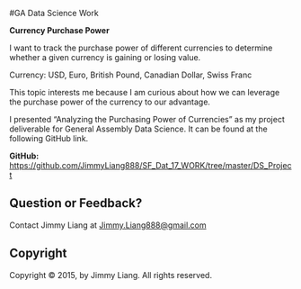 #GA Data Science Work

**Currency Purchase Power**

I want to track the purchase power of different currencies to determine whether a given currency is gaining or losing value.

Currency: USD, Euro, British Pound, Canadian Dollar, Swiss Franc

This topic interests me because I am curious about how we can leverage the purchase power of the currency to our advantage.

I presented “Analyzing the Purchasing Power of Currencies” as my project deliverable for General Assembly Data Science. It can be found at the following GitHub link.

**GitHub:** https://github.com/JimmyLiang888/SF_Dat_17_WORK/tree/master/DS_Project

## Question or Feedback?

Contact Jimmy Liang at Jimmy.Liang888@gmail.com

## Copyright

Copyright © 2015, by Jimmy Liang. All rights reserved.
